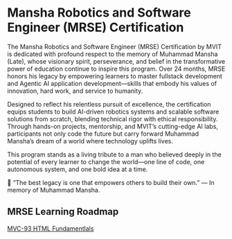 # Mansha Robotics and Software Engineer (MRSE) Certification
The Mansha Robotics and Software Engineer (MRSE) Certification by MVIT is dedicated with profound respect to the memory of Muhammad Mansha (Late), whose visionary spirit, perseverance, and belief in the transformative power of education continue to inspire this program. Over 24 months, MRSE honors his legacy by empowering learners to master fullstack development and Agentic AI application development—skills that embody his values of innovation, hard work, and service to humanity. 

Designed to reflect his relentless pursuit of excellence, the certification equips students to build AI-driven robotics systems and scalable software solutions from scratch, blending technical rigor with ethical responsibility. Through hands-on projects, mentorship, and MVIT’s cutting-edge AI labs, participants not only code the future but carry forward Muhammad Mansha’s dream of a world where technology uplifts lives. 

This program stands as a living tribute to a man who believed deeply in the potential of every learner to change the world—one line of code, one autonomous system, and one bold idea at a time. 

🌟 “The best legacy is one that empowers others to build their own.” — In memory of Muhammad Mansha.


## MRSE Learning Roadmap

[MVC-93 HTML Fundamentlals](/Courses/HTML_Fundamentals/Readme.md)
